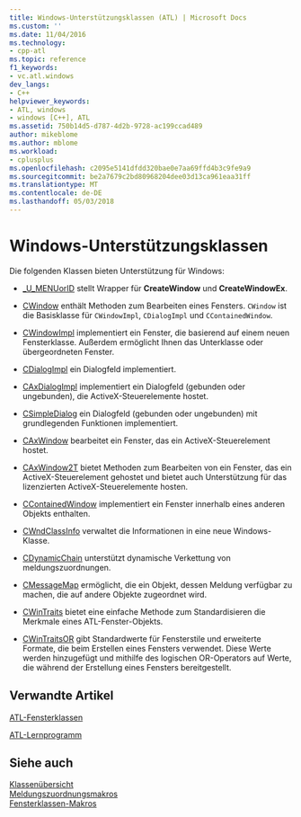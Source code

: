 ```yaml
---
title: Windows-Unterstützungsklassen (ATL) | Microsoft Docs
ms.custom: ''
ms.date: 11/04/2016
ms.technology:
- cpp-atl
ms.topic: reference
f1_keywords:
- vc.atl.windows
dev_langs:
- C++
helpviewer_keywords:
- ATL, windows
- windows [C++], ATL
ms.assetid: 750b14d5-d787-4d2b-9728-ac199ccad489
author: mikeblome
ms.author: mblome
ms.workload:
- cplusplus
ms.openlocfilehash: c2095e5141dfdd320bae0e7aa69ffd4b3c9fe9a9
ms.sourcegitcommit: be2a7679c2bd80968204dee03d13ca961eaa31ff
ms.translationtype: MT
ms.contentlocale: de-DE
ms.lasthandoff: 05/03/2018
---
```

# <a name="windows-support-classes"></a>Windows-Unterstützungsklassen
Die folgenden Klassen bieten Unterstützung für Windows:  
  
-   [_U_MENUorID](../atl/reference/u-menuorid-class.md) stellt Wrapper für **CreateWindow** und **CreateWindowEx**.  
  
-   [CWindow](../atl/reference/cwindow-class.md) enthält Methoden zum Bearbeiten eines Fensters. `CWindow` ist die Basisklasse für `CWindowImpl`, `CDialogImpl` und `CContainedWindow`.  
  
-   [CWindowImpl](../atl/reference/cwindowimpl-class.md) implementiert ein Fenster, die basierend auf einem neuen Fensterklasse. Außerdem ermöglicht Ihnen das Unterklasse oder übergeordneten Fenster.  
  
-   [CDialogImpl](../atl/reference/cdialogimpl-class.md) ein Dialogfeld implementiert.  
  
-   [CAxDialogImpl](../atl/reference/caxdialogimpl-class.md) implementiert ein Dialogfeld (gebunden oder ungebunden), die ActiveX-Steuerelemente hostet.  
  
-   [CSimpleDialog](../atl/reference/csimpledialog-class.md) ein Dialogfeld (gebunden oder ungebunden) mit grundlegenden Funktionen implementiert.  
  
-   [CAxWindow](../atl/reference/caxwindow-class.md) bearbeitet ein Fenster, das ein ActiveX-Steuerelement hostet.  
  
-   [CAxWindow2T](../atl/reference/caxwindow2t-class.md) bietet Methoden zum Bearbeiten von ein Fenster, das ein ActiveX-Steuerelement gehostet und bietet auch Unterstützung für das lizenzierten ActiveX-Steuerelemente hosten.  
  
-   [CContainedWindow](../atl/reference/ccontainedwindowt-class.md) implementiert ein Fenster innerhalb eines anderen Objekts enthalten.  
  
-   [CWndClassInfo](../atl/reference/cwndclassinfo-class.md) verwaltet die Informationen in eine neue Windows-Klasse.  
  
-   [CDynamicChain](../atl/reference/cdynamicchain-class.md) unterstützt dynamische Verkettung von meldungszuordnungen.  
  
-   [CMessageMap](../atl/reference/cmessagemap-class.md) ermöglicht, die ein Objekt, dessen Meldung verfügbar zu machen, die auf andere Objekte zugeordnet wird.  
  
-   [CWinTraits](../atl/reference/cwintraits-class.md) bietet eine einfache Methode zum Standardisieren die Merkmale eines ATL-Fenster-Objekts.  
  
-   [CWinTraitsOR](../atl/reference/cwintraitsor-class.md) gibt Standardwerte für Fensterstile und erweiterte Formate, die beim Erstellen eines Fensters verwendet. Diese Werte werden hinzugefügt und mithilfe des logischen OR-Operators auf Werte, die während der Erstellung eines Fensters bereitgestellt.  
  
## <a name="related-articles"></a>Verwandte Artikel  
 [ATL-Fensterklassen](../atl/atl-window-classes.md)  
  
 [ATL-Lernprogramm](../atl/active-template-library-atl-tutorial.md)  
  
## <a name="see-also"></a>Siehe auch  
 [Klassenübersicht](../atl/atl-class-overview.md)   
 [Meldungszuordnungsmakros](../atl/reference/message-map-macros-atl.md)   
 [Fensterklassen-Makros](../atl/reference/window-class-macros.md)

